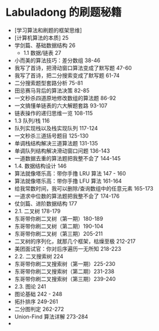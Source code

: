 # Labuladong 的刷题秘籍

* [学习算法和刷题的框架思维]
* [计算机算法的本质] 25
* 学剑篇、基础数据结构 26
  * 1.1 数据/链表 27
* 小而美的算法技巧：差分数组 38-46
* 我写了首诗，把滑动窗口算法变成了默写题 47-60
* 我写了首诗，把二分搜索变成了默写题 61-74
* 二分搜索题型套路分析 75-81
* 田忌赛马背后的算法决策 82-85
* 一文秒杀四道原地修改数组的算法题 86-92
* 一文搞懂单链表的六大解题套路 93-107
* 链表操作的递归思维一览 108-115
* 1.3 队列/栈 116
* 队列实现栈以及栈实现队列 117-124
* 一文秒杀三道括号题目 125-130
* 单调栈结构解决三道算法题 131-135
* 单调队列结构解决滑动窗口问题 136-143
* 一道数据去重的算法题把我整不会了 144-145
* 1.4. 数据结构设计 146
* 算法就像塔乐高：带你手撸 LRU 算法 147 - 160
* 算法就像塔乐高：带你手撸 LFU 算法 161-164
* 给我常数时间，我可以删除/查询数组中的任意元素 165-173
* 一道求中位数的算法题把我整不会了 174-176
* 仗剑篇、进阶数据结构 177
* 2.1. 二叉树 178-179
* 东哥带你刷二叉树（第一期）180-189
* 东哥带你刷二叉树（第二期）190-104
* 东哥带你刷二叉树（第三期）205-211
* 二叉树的序列化，就那几个框架，枯燥至极 212-217
* 美团面试官：你对后序遍历一无所知 218-223
* 2.2. 二叉搜索树 224
* 东哥带你刷二叉搜索树（第一期）225-230
* 东哥带你刷二叉搜索树（第二期）231-238
* 东哥带你刷二叉搜索树（第三期）239-240
* 2.3. 图论 241
* 图论基础 242 - 248
* 拓扑排序 249-261
* 二分图判定 262-272
* Union-Find 算法详解 273-284
* 

